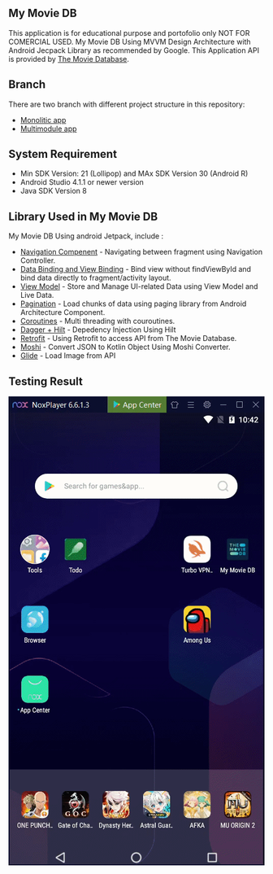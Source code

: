 ## My Movie DB
This application is for educational purpose and portofolio only NOT FOR COMERCIAL USED. My Movie DB Using MVVM Design Architecture with Android Jecpack Library as recommended by Google.
This Application API is provided by [The Movie Database](https://www.themoviedb.org/documentation/api).

## Branch
There are two branch with different project structure in this repository:
* [Monolitic app](https://github.com/rachmanabdau/My-Movie-DB/tree/monolitic)
* [Multimodule app](https://github.com/rachmanabdau/My-Movie-DB/tree/multi-module)

## System Requirement
* Min SDK Version: 21 (Lollipop) and MAx SDK Version 30 (Android R)
* Android Studio 4.1.1 or newer version
* Java SDK Version 8

## Library Used in My Movie DB
My Movie DB Using android Jetpack, include :
* [Navigation Compenent](https://developer.android.com/guide/navigation) - Navigating between fragment using Navigation Controller.
* [Data Binding and View Binding](https://developer.android.com/topic/libraries/view-binding) - Bind view without findViewById and bind data directly to fragment/activity layout.
* [View Model](https://developer.android.com/topic/libraries/architecture/viewmodel) - Store and Manage UI-related Data using View Model and Live Data.
* [Pagination](https://developer.android.com/topic/libraries/architecture/paging) - Load chunks of data using paging library from Android Architecture Component.
* [Coroutines](https://developer.android.com/topic/libraries/architecture/coroutines) - Multi threading with couroutines.
* [Dagger + Hilt](https://developer.android.com/training/dependency-injection/hilt-android) - Depedency Injection Using Hilt
* [Retrofit](https://square.github.io/retrofit/) - Using Retrofit to access API from The Movie Database.
* [Moshi](https://github.com/square/moshi) - Convert JSON to Kotlin Object Using Moshi Converter.
* [Glide](https://bumptech.github.io/glide/) - Load Image from API

## Testing Result
![Testing Result](/img/app_demo.gif)